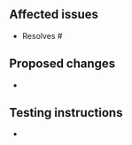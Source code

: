 ## Affected issues

- Resolves #<!-- Issue number -->

## Proposed changes

- <!-- List of changes proposed in pull request (PR) -->

## Testing instructions

- <!-- List of instructions for reviewer to test that proposed changes in this PR work properly -->
